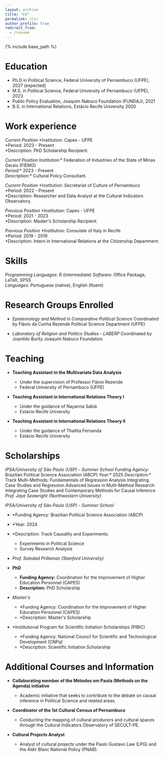 ```yaml
---
layout: archive
title: "CV"
permalink: /cv/
author_profile: true
redirect_from:
  - /resume
---
```


{% include base_path %}

# Education
* Ph.D in Political Science, Federal University of Pernambuco (UFPE), 2027 (expected)
* M.S. in Political Science, Federal University of Pernambuco (UFPE), 2023
* Public Policy Evaluation, Joaquim Nabuco Foundation (FUNDAJ), 2021
* B.S. in International Relations, Estácio Recife University 2020

# Work experience
*Current Position*
*Institution: Capes - UFPE  
*Period: 2023 - Present  
*Description: PhD Scholarship Recipient.

*Current Position*
*Institution:** Federation of Industries of the State of Minas Gerais (FIEMG)  
*Period:** 2023 - Present  
*Description:** Cultural Policy Consultant.

*Current Position*
*Institution: Secretariat of Culture of Pernambuco  
*Period: 2022 - Present  
*Description: Researcher and Data Analyst at the Cultural Indicators Observatory.

*Previous Position*
*Institution: Capes - UFPE  
*Period: 2021 - 2023  
*Description: Master's Scholarship Recipient.

*Previous Position*
*Institution: Consulate of Italy in Recife  
*Period: 2019 - 2019  
*Description: Intern in International Relations at the Citizenship Department.

# Skills
*Programming Languages:* R (intermediate) 
*Software:* Office Package, LaTeX, SPSS  
*Languages:* Portuguese (native), English (fluent)

# Research Groups Enrolled
- *Epistemology and Method in Comparative Political Science*
  Coordinated by Flávio da Cunha Rezende
  Political Science Department (UFPE)
  
- *Laboratory of Religion and Politics Studies - LABERP*
  Coordinated by Joanildo Burity
  Joaquim Nabuco Foundation
  
# Teaching
- **Teaching Assistant in the Multivariate Data Analysis**
  - Under the supervision of Professor Flávio Rezende
  - Federal University of Pernambuco (UFPE)
  
- **Teaching Assistant in International Relations Theory I**
  - Under the guidance of Nayanna Sabiá
  - Estácio Recife University
 
- **Teaching Assistant in International Relations Theory II**
  - Under the guidance of Thallita Fernanda
  - Estácio Recife University

# Scholarships
*IPSA/University of São Paulo (USP) - Summer School
  *Funding Agency:** Brazilian Political Science Association (ABCP)
  *Year:** 2025
  *Description:** Track Multi-Methods:
  Fundamentals of Regression Analysis
   Integrating Case Studies and Regression
   Advanced Issues in Multi-Method Research: Integrating Case Studies and Contemporary Methods for Causal Inference
  *Prof. Jaye Seawright (Northwestern University)*


*IPSA/University of São Paulo (USP) - Summer School*
  - *Funding Agency: Brazilian Political Science Association (ABCP)
  - *Year: 2024
  - *Description: Track Causality and Experiments:
    - Experiments in Political Science
    - Survey Research Analysis
  - *Prof. Soledad Prillaman (Stanford University)*


- **PhD**
  - **Funding Agency:** Coordination for the Improvement of Higher Education Personnel (CAPES)
  - **Description:** PhD Scholarship


- *Master's*
  - *Funding Agency: Coordination for the Improvement of Higher Education Personnel (CAPES)
  - *Description: Master's Scholarship


- *Institutional Program for Scientific Initiation Scholarships (PIBIC)
  - *Funding Agency: National Council for Scientific and Technological Development (CNPq)
  - *Description: Scientific Initiation Scholarship

  
# Additional Courses and Information
- **Collaborating member of the Métodos em Pauta (Methods on the Agenda) initiative**
  - Academic initiative that seeks to contribute to the debate on causal inference in Political Science and related areas.

- **Coordinator of the 1st Cultural Census of Pernambuco**
  - Conducting the mapping of cultural producers and cultural spaces through the Cultural Indicators Observatory of SECULT-PE.
 
- **Cultural Projects Analyst**
  - Analyst of cultural projects under the Paulo Gustavo Law (LPG) and the Aldir Blanc National Policy (PNAB).


